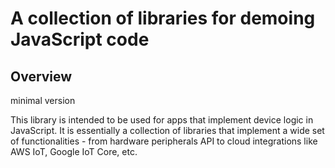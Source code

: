 # A collection of libraries for demoing JavaScript code


## Overview

minimal version

This library is intended to be used for apps that implement device
logic in JavaScript. It is essentially a collection of libraries that
implement a wide set of functionalities - from hardware peripherals API
to cloud integrations like AWS IoT, Google IoT Core, etc.
